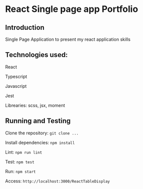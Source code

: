 # React Single page app Portfolio

## Introduction

Single Page Application to present my react application skills

## Technologies used:

React

Typescript

Javascript

Jest

Librearies: scss, jsx, moment

## Running and Testing

Clone the repository: `git clone ...`

Install dependencies: `npm install`

Lint: `npm run lint`

Test: `npm test`

Run: `npm start`

Access: `http://localhost:3000/ReactTableDisplay`
